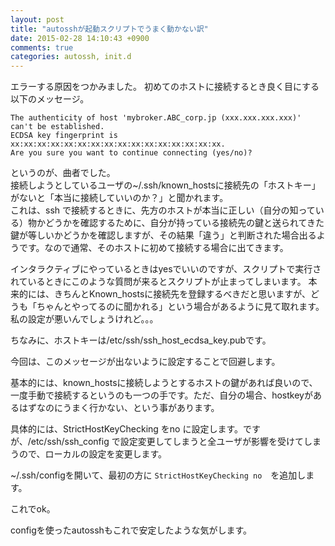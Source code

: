 ```yaml
---
layout: post
title: "autosshが起動スクリプトでうまく動かない訳"
date: 2015-02-28 14:10:43 +0900
comments: true
categories: autossh, init.d
---
```


エラーする原因をつかみました。
初めてのホストに接続するとき良く目にする以下のメッセージ。
<!-- more -->

```
The authenticity of host 'mybroker.ABC_corp.jp (xxx.xxx.xxx.xxx)' can't be established.
ECDSA key fingerprint is xx:xx:xx:xx:xx:xx:xx:xx:xx:xx:xx:xx:xx:xx:xx:xx.
Are you sure you want to continue connecting (yes/no)? 
```


というのが、曲者でした。  
接続しようとしているユーザの~/.ssh/known_hostsに接続先の「ホストキー」がないと「本当に接続していいのか？」と聞かれます。  
これは、ssh で接続するときに、先方のホストが本当に正しい（自分の知っている）物かどうかを確認するために、自分が持っている接続先の鍵と送られてきた鍵が等しいかどうかを確認しますが、その結果「違う」と判断された場合出るようです。なので通常、そのホストに初めて接続する場合に出てきます。

インタラクティブにやっているときはyesでいいのですが、スクリプトで実行されているときにこのような質問が来るとスクリプトが止まってしまいます。
本来的には、きちんとKnown_hostsに接続先を登録するべきだと思いますが、どうも「ちゃんとやってるのに聞かれる」という場合があるように見て取れます。私の設定が悪いんでしょうけれど。。。

ちなみに、ホストキーは/etc/ssh/ssh_host_ecdsa_key.pubです。

今回は、このメッセージが出ないように設定することで回避します。

基本的には、known_hostsに接続しようとするホストの鍵があれば良いので、一度手動で接続するというのも一つの手です。ただ、自分の場合、hostkeyがあるはずなのにうまく行かない、という事があります。

具体的には、StrictHostKeyChecking をno に設定します。ですが、/etc/ssh/ssh_config で設定変更してしまうと全ユーザが影響を受けてしまうので、ローカルの設定を変更します。

~/.ssh/configを開いて、最初の方に `StrictHostKeyChecking no`　を追加します。

これでok。

configを使ったautosshもこれで安定したような気がします。



